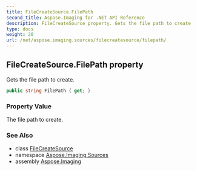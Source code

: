 ```yaml
---
title: FileCreateSource.FilePath
second_title: Aspose.Imaging for .NET API Reference
description: FileCreateSource property. Gets the file path to create
type: docs
weight: 20
url: /net/aspose.imaging.sources/filecreatesource/filepath/
---
```

## FileCreateSource.FilePath property

Gets the file path to create.

```csharp
public string FilePath { get; }
```

### Property Value

The file path to create.

### See Also

* class [FileCreateSource](../)
* namespace [Aspose.Imaging.Sources](../../filecreatesource/)
* assembly [Aspose.Imaging](../../../)


